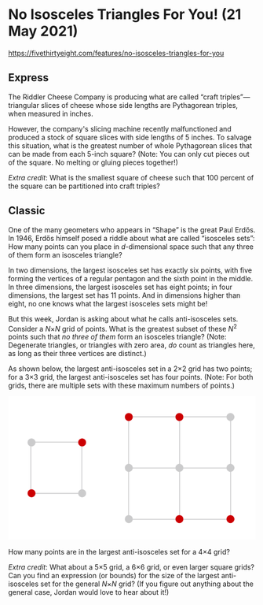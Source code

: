 # No Isosceles Triangles For You! (21 May 2021)

https://fivethirtyeight.com/features/no-isosceles-triangles-for-you

## Express

The Riddler Cheese Company is producing what are called “craft triples”—triangular slices of cheese whose side lengths are Pythagorean triples, when measured in inches.

However, the company's slicing machine recently malfunctioned and produced a stock of square slices with side lengths of 5 inches.
To salvage this situation, what is the greatest number of whole Pythagorean slices that can be made from each 5-inch square?
(Note: You can only cut pieces out of the square. No melting or gluing pieces together!)

*Extra credit*: What is the smallest square of cheese such that 100 percent of the square can be partitioned into craft triples?

## Classic

One of the many geometers who appears in “Shape” is the great Paul Erdős.
In 1946, Erdős himself posed a riddle about what are called “isosceles sets”: How many points can you place in *d*-dimensional space such that any three of them form an isosceles triangle?

In two dimensions, the largest isosceles set has exactly six points, with five forming the vertices of a regular pentagon and the sixth point in the middle.
In three dimensions, the largest isosceles set has eight points; in four dimensions, the largest set has 11 points.
And in dimensions higher than eight, no one knows what the largest isosceles sets might be!

But this week, Jordan is asking about what he calls anti-isosceles sets.
Consider a *N*×*N* grid of points.
What is the greatest subset of these *N*<sup>2</sup> points such that *no three of them* form an isosceles triangle?
(Note: Degenerate triangles, or triangles with zero area, *do* count as triangles here, as long as their three vertices are distinct.)

As shown below, the largest anti-isosceles set in a 2×2 grid has two points; for a 3×3 grid, the largest anti-isosceles set has four points.
(Note: For both grids, there are multiple sets with these maximum numbers of points.)

![grid](https://github.com/kennethaw88/Riddler/blob/master/2021-05-21/lattice.png)

How many points are in the largest anti-isosceles set for a 4×4 grid?

*Extra credit*: What about a 5×5 grid, a 6×6 grid, or even larger square grids?
Can you find an expression (or bounds) for the size of the largest anti-isosceles set for the general *N*×*N* grid?
(If you figure out anything about the general case, Jordan would love to hear about it!)
